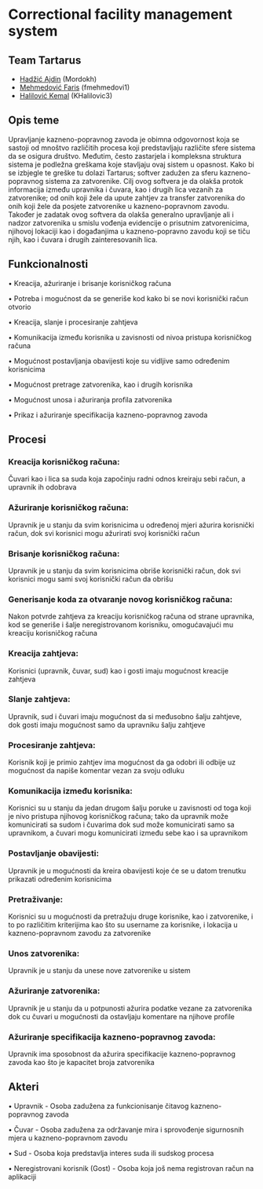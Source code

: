 # Correctional facility management system

## Team Tartarus
- [Hadžić Ajdin](https://github.com/Mordokh "Github") (Mordokh)
- [Mehmedović Faris](https://github.com/fmehmedovi1 "Github") (fmehmedovi1)
- [Halilović Kemal](https://github.com/KHalilovic3 "Github") (KHalilovic3)

## Opis teme
Upravljanje kazneno-popravnog zavoda je obimna odgovornost koja se sastoji od mnoštvo različitih procesa koji predstavljaju različite sfere sistema da se osigura društvo. Međutim, često zastarjela i kompleksna struktura sistema je podležna greškama koje stavljaju ovaj sistem u opasnost. Kako bi se izbjegle te greške tu dolazi Tartarus; softver zadužen za sferu kazneno-popravnog sistema za zatvorenike. Cilj ovog softvera je da olakša protok informacija između upravnika i čuvara, kao i drugih lica vezanih za zatvorenike; od onih koji žele da upute zahtjev za transfer zatvorenika do onih koji žele da posjete zatvorenike u kazneno-popravnom zavodu. Također je zadatak ovog softvera da olakša generalno upravljanje ali i nadzor zatvorenika u smislu vođenja evidencije o prisutnim zatvorenicima, njihovoj lokaciji kao i događanjima u kazneno-popravno zavodu koji se tiču njih, kao i čuvara i drugih zainteresovanih lica. 

## Funkcionalnosti
•	Kreacija, ažuriranje i brisanje korisničkog računa

•	Potreba i mogućnost da se generiše kod kako bi se novi korisnički račun otvorio

•	Kreacija, slanje i procesiranje zahtjeva

•	Komunikacija između korisnika u zavisnosti od nivoa pristupa korisničkog računa

•	Mogućnost postavljanja obavijesti koje su vidljive samo određenim korisnicima

•	Mogućnost pretrage zatvorenika, kao i drugih korisnika

•	Mogućnost unosa i ažuriranja profila zatvorenika

•	Prikaz i ažuriranje specifikacija kazneno-popravnog zavoda

## Procesi

### Kreacija korisničkog računa:
Čuvari kao i lica sa suda koja započinju radni odnos kreiraju sebi račun, a upravnik ih odobrava

### Ažuriranje korisničkog računa:
Upravnik je u stanju da svim korisnicima u određenoj mjeri ažurira korisnički račun, dok svi korisnici mogu ažurirati svoj korisnički račun

### Brisanje korisničkog računa:
Upravnik je u stanju da svim korisnicima obriše korisnički račun, dok svi korisnici mogu sami svoj korisnički račun da obrišu

### Generisanje koda za otvaranje novog korisničkog računa:
Nakon potvrde zahtjeva za kreaciju korisničkog računa od strane upravnika, kod se generiše i šalje neregistrovanom korisniku, omogućavajući  mu kreaciju korisničkog računa

### Kreacija zahtjeva:
Korisnici (upravnik, čuvar, sud) kao i gosti imaju mogućnost kreacije zahtjeva

### Slanje zahtjeva:
Upravnik, sud i čuvari imaju mogućnost da si međusobno šalju zahtjeve, dok gosti imaju mogućnost samo da upravniku šalju zahtjeve

### Procesiranje zahtjeva:
Korisnik koji je primio zahtjev ima mogućnost da ga odobri ili odbije uz mogućnost da napiše komentar vezan za svoju odluku

### Komunikacija između korisnika:
Korisnici su u stanju da jedan drugom šalju poruke u zavisnosti od toga koji je nivo pristupa njihovog korisničkog računa; tako da upravnik može komunicirati sa sudom i čuvarima dok sud može komunicirati samo sa upravnikom, a čuvari mogu komunicirati između sebe kao i sa upravnikom

### Postavljanje obavijesti:
Upravnik je u mogućnosti da kreira obavijesti koje će se u datom trenutku prikazati određenim korisnicima

### Pretraživanje:
Korisnici su u mogućnosti da pretražuju druge korisnike, kao i zatvorenike, i to po različitim kriterijima kao što su username za korisnike, i lokacija u kazneno-popravnom zavodu za zatvorenike

### Unos zatvorenika:
Upravnik je u stanju da unese nove zatvorenike u sistem

### Ažuriranje zatvorenika:
Upravnik je u stanju da u potpunosti ažurira podatke vezane za zatvorenika dok cu čuvari u mogućnosti da ostavljaju komentare na njihove profile

### Ažuriranje specifikacija kazneno-popravnog zavoda:
Upravnik ima sposobnost da ažurira specifikacije kazneno-popravnog zavoda kao što je kapacitet broja zatvorenika

## Akteri

•	Upravnik - Osoba zadužena za funkcionisanje čitavog kazneno-popravnog zavoda

•	Čuvar - Osoba zadužena za održavanje mira i sprovođenje sigurnosnih mjera u kazneno-popravnom zavodu

•	Sud - Osoba koja predstavlja interes suda ili sudskog procesa

•	Neregistrovani korisnik (Gost) - Osoba koja još nema registrovan račun na aplikaciji

